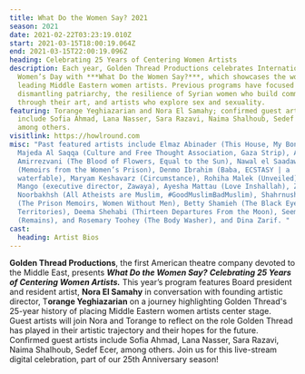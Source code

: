 ```yaml
---
title: What Do the Women Say? 2021
season: 2021
date: 2021-02-22T03:23:19.010Z
start: 2021-03-15T18:00:19.064Z
end: 2021-03-15T22:00:19.096Z
heading: Celebrating 25 Years of Centering Women Artists
description: Each year, Golden Thread Productions celebrates International
  Women’s Day with ***What Do the Women Say?***, which showcases the work of
  leading Middle Eastern women artists. Previous programs have focused on
  dismantling patriarchy, the resilience of Syrian women who build community
  through their art, and artists who explore sex and sexuality.
featuring: Torange Yeghiazarian and Nora El Samahy; confirmed guest artists
  include Sofia Ahmad, Lana Nasser, Sara Razavi, Naima Shalhoub, Sedef Ecer,
  among others.
visitlink: https://howlround.com
misc: "Past featured artists include Elmaz Abinader (This House, My Bones),
  Majeda Al Saqqa (Culture and Free Thought Association, Gaza Strip), Anita
  Amirrezvani (The Blood of Flowers, Equal to the Sun), Nawal el Saadawi
  (Memoirs from the Women’s Prison), Denmo Ibrahim (Baba, ECSTASY | a
  waterfable), Maryam Keshavarz (Circumstance), Rohiha Malek (Unveiled), Nabila
  Mango (executive director, Zawaya), Ayesha Mattau (Love Inshallah), Zahra
  Noorbakhsh (All Atheists are Muslim, #GoodMuslimBadMuslim), Shahrnush Parsipur
  (The Prison Memoirs, Women Without Men), Betty Shamieh (The Black Eyed,
  Territories), Deema Shehabi (Thirteen Departures From the Moon), Seema Sueko
  (Remains), and Rosemary Toohey (The Body Washer), and Dina Zarif. "
cast:
  heading: Artist Bios
---
```

**Golden Thread Productions**, the first American theatre company devoted to the Middle East, presents ***What Do the Women Say?*** ***Celebrating 25 Years of Centering Women Artists.*** This year’s program features Board president and resident artist, **Nora El Samahy** in conversation with founding artistic director, T**orange Yeghiazarian** on a journey highlighting Golden Thread's 25-year history of placing Middle Eastern women artists center stage. Guest artists will join Nora and Torange to reflect on the role Golden Thread has played in their artistic trajectory and their hopes for the future. Confirmed guest artists include Sofia Ahmad, Lana Nasser, Sara Razavi, Naima Shalhoub, Sedef Ecer, among others. Join us for this live-stream digital celebration, part of our 25th Anniversary season!